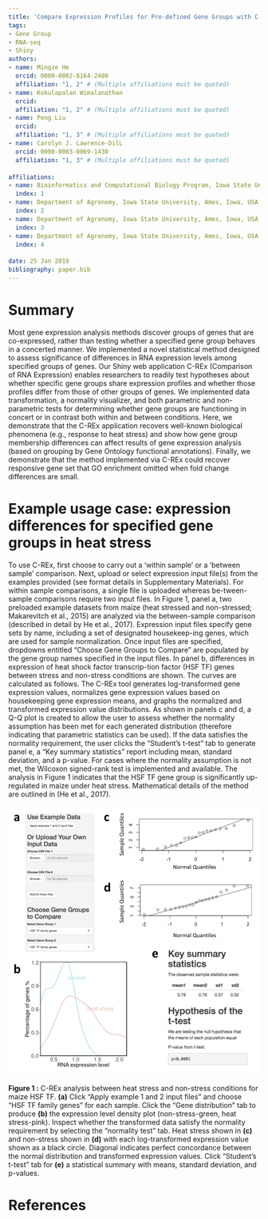 ```yaml
---
title: 'Compare Expression Profiles for Pre-defined Gene Groups with C-REx'
tags:
- Gene Group
- RNA-seq
- Shiny
authors:
- name: Mingze He
  orcid: 0000-0002-8164-2480
  affiliation: "1, 2" # (Multiple affiliations must be quoted)
- name: Kokulapalan Wimalanathan
  orcid: 
  affiliation: "1, 2" # (Multiple affiliations must be quoted)
- name: Peng Liu
  orcid: 
  affiliation: "1, 3" # (Multiple affiliations must be quoted)
- name: Carolyn J. Lawrence-DilL
  orcid: 0000-0003-0069-1430
  affiliation: "1, 3" # (Multiple affiliations must be quoted)  
  
affiliations:
- name: Bioinformatics and Computational Biology Program, Iowa State University, Ames, Iowa, USA, 50011
  index: 1
- name: Department of Agronomy, Iowa State University, Ames, Iowa, USA 50011
  index: 2
- name: Department of Agronomy, Iowa State University, Ames, Iowa, USA 50011
  index: 3
- name: Department of Agronomy, Iowa State University, Ames, Iowa, USA 50011
  index: 4
  
date: 25 Jan 2019
bibliography: paper.bib
---
```


# Summary
Most gene expression analysis methods discover groups of genes that are co-expressed, rather than testing whether a specified gene group behaves in a concerted manner. We implemented a novel statistical method designed to assess significance of differences in RNA expression levels among specified groups of genes. Our Shiny web application C-REx (Comparison of RNA Expression) enables researchers to readily test hypotheses about whether specific gene groups share expression profiles and whether those profiles differ from those of other groups of genes. We implemented data transformation, a normality visualizer, and both parametric and non-parametric tests for determining whether gene groups are functioning in concert or in contrast both within and between conditions. Here, we demonstrate that the C-REx application recovers well-known biological phenomena (e.g., response to heat stress) and show how gene group membership differences can affect results of gene expression analysis (based on grouping by Gene Ontology functional annotations). Finally, we demonstrate that the method implemented via C-REx could recover responsive gene set that GO enrichment omitted when fold change differences are small. 

# Example usage case: expression differences for specified gene groups in heat stress
To use C-REx, first choose to carry out a ‘within sample’ or a ‘between sample’ comparison. Next, upload or select expression input file(s) from the examples provided (see format details in Supplementary Materials). For within sample comparisons, a single file is uploaded whereas be-tween-sample comparisons require two input files. In Figure 1, panel a, two preloaded example datasets from maize (heat stressed and non-stressed; Makarevitch et al., 2015) are analyzed via the between-sample comparison (described in detail by He et al., 2017). Expression input files specify gene sets by name, including a set of designated housekeep-ing genes, which are used for sample normalization. Once input files are specified, dropdowns entitled “Choose Gene Groups to Compare” are populated by the gene group names specified in the input files. 
In panel b, differences in expression of heat shock factor transcrip-tion factor (HSF TF) genes between stress and non-stress conditions are shown. The curves are calculated as follows. The C-REx tool generates log-transformed gene expression values, normalizes gene expression values based on housekeeping gene expression means, and graphs the normalized and transformed expression value distributions. As shown in panels c and d, a Q-Q plot is created to allow the user to assess whether the normality assumption has been met for each generated distribution (therefore indicating that parametric statistics can be used). If the data satisfies the normality requirement, the user clicks the “Student’s t-test” tab to generate panel e, a “Key summary statistics” report including mean, standard deviation, and a p-value. For cases where the normality assumption is not met, the Wilcoxon signed-rank test is implemented and available. The analysis in Figure 1 indicates that the HSF TF gene group is significantly up-regulated in maize under heat stress. Mathematical details of the method are outlined in (He et al., 2017).

![](fig1.png)

**Figure 1 :** C-REx analysis between heat stress and non-stress conditions for maize HSF TF. **(a)** Click “Apply example 1 and 2 input files” and choose “HSF TF family genes” for each sample. Click the “Gene distribution” tab to produce **(b)** the expression level density plot (non-stress-green, heat stress-pink). Inspect whether the transformed data satisfy the normality requirement by selecting the “normality test” tab. Heat stress shown in **(c)** and non-stress shown in **(d)** with each log-transformed expression value shown as a black circle. Diagonal indicates perfect concordance between the normal distribution and transformed expression values. Click “Student’s t-test” tab for **(e)** a statistical summary with means, standard deviation, and p-values.




# References

